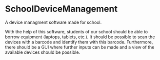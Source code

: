 # SchoolDeviceManagement
A device managment software made for school.

With the help of this software, students of our school should be able to borrow equipment (laptops, tablets, etc.).
It should be possible to scan the devices with a barcode and identify them with this barcode. Furthermore, there should be a GUI where further inputs can be made and a view of the available devices should be possible. 
